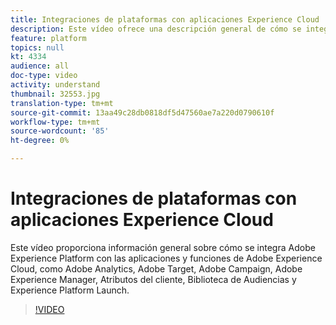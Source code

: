 ```yaml
---
title: Integraciones de plataformas con aplicaciones Experience Cloud
description: Este vídeo ofrece una descripción general de cómo se integra Adobe Experience Platform con las aplicaciones y funciones Experience Cloud, como Adobe Analytics, Adobe Target, Adobe Campaign, Adobe Experience Manager, Atributos del cliente, Biblioteca de Audiencias y Experience Platform Launch.
feature: platform
topics: null
kt: 4334
audience: all
doc-type: video
activity: understand
thumbnail: 32553.jpg
translation-type: tm+mt
source-git-commit: 13aa49c28db0818df5d47560ae7a220d0790610f
workflow-type: tm+mt
source-wordcount: '85'
ht-degree: 0%

---
```



# Integraciones de plataformas con aplicaciones Experience Cloud

Este vídeo proporciona información general sobre cómo se integra Adobe Experience Platform con las aplicaciones y funciones de Adobe Experience Cloud, como Adobe Analytics, Adobe Target, Adobe Campaign, Adobe Experience Manager, Atributos del cliente, Biblioteca de Audiencias y Experience Platform Launch.

>[!VIDEO](https://video.tv.adobe.com/v/32553?quality=12&learn=on)